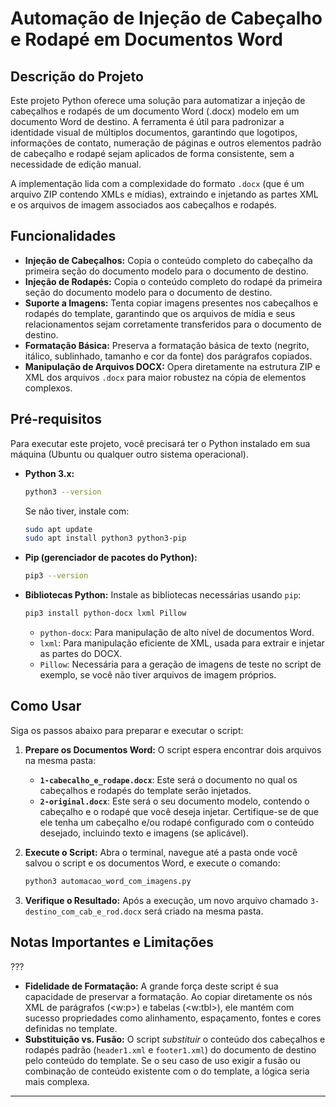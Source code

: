 # Automação de Injeção de Cabeçalho e Rodapé em Documentos Word

## Descrição do Projeto

Este projeto Python oferece uma solução para automatizar a injeção de cabeçalhos e rodapés de um documento Word (.docx) modelo em um documento Word de destino. A ferramenta é útil para padronizar a identidade visual de múltiplos documentos, garantindo que logotipos, informações de contato, numeração de páginas e outros elementos padrão de cabeçalho e rodapé sejam aplicados de forma consistente, sem a necessidade de edição manual.

A implementação lida com a complexidade do formato `.docx` (que é um arquivo ZIP contendo XMLs e mídias), extraindo e injetando as partes XML e os arquivos de imagem associados aos cabeçalhos e rodapés.

## Funcionalidades

  * **Injeção de Cabeçalhos:** Copia o conteúdo completo do cabeçalho da primeira seção do documento modelo para o documento de destino.
  * **Injeção de Rodapés:** Copia o conteúdo completo do rodapé da primeira seção do documento modelo para o documento de destino.
  * **Suporte a Imagens:** Tenta copiar imagens presentes nos cabeçalhos e rodapés do template, garantindo que os arquivos de mídia e seus relacionamentos sejam corretamente transferidos para o documento de destino.
  * **Formatação Básica:** Preserva a formatação básica de texto (negrito, itálico, sublinhado, tamanho e cor da fonte) dos parágrafos copiados.
  * **Manipulação de Arquivos DOCX:** Opera diretamente na estrutura ZIP e XML dos arquivos `.docx` para maior robustez na cópia de elementos complexos.

## Pré-requisitos

Para executar este projeto, você precisará ter o Python instalado em sua máquina (Ubuntu ou qualquer outro sistema operacional).

  * **Python 3.x:**
    ```bash
    python3 --version
    ```
    Se não tiver, instale com:
    ```bash
    sudo apt update
    sudo apt install python3 python3-pip
    ```
  * **Pip (gerenciador de pacotes do Python):**
    ```bash
    pip3 --version
    ```
  * **Bibliotecas Python:**
    Instale as bibliotecas necessárias usando `pip`:
    ```bash
    pip3 install python-docx lxml Pillow
    ```
      * `python-docx`: Para manipulação de alto nível de documentos Word.
      * `lxml`: Para manipulação eficiente de XML, usada para extrair e injetar as partes do DOCX.
      * `Pillow`: Necessária para a geração de imagens de teste no script de exemplo, se você não tiver arquivos de imagem próprios.

## Como Usar

Siga os passos abaixo para preparar e executar o script:

1.  **Prepare os Documentos Word:**
    O script espera encontrar dois arquivos na mesma pasta:

      * **`1-cabecalho_e_rodape.docx`**: Este será o documento no qual os cabeçalhos e rodapés do template serão injetados.
      * **`2-original.docx`**: Este será o seu documento modelo, contendo o cabeçalho e o rodapé que você deseja injetar. Certifique-se de que ele tenha um cabeçalho e/ou rodapé configurado com o conteúdo desejado, incluindo texto e imagens (se aplicável).

2.  **Execute o Script:**
    Abra o terminal, navegue até a pasta onde você salvou o script e os documentos Word, e execute o comando:

    ```bash
    python3 automacao_word_com_imagens.py
    ```

4.  **Verifique o Resultado:**
    Após a execução, um novo arquivo chamado `3-destino_com_cab_e_rod.docx` será criado na mesma pasta.

## Notas Importantes e Limitações
???
  * **Fidelidade de Formatação:** A grande força deste script é sua capacidade de preservar a formatação. Ao copiar diretamente os nós XML de parágrafos (<w:p>) e tabelas (<w:tbl>), ele mantém com sucesso propriedades como alinhamento, espaçamento, fontes e cores definidas no template.
  * **Substituição vs. Fusão:** O script *substituir* o conteúdo dos cabeçalhos e rodapés padrão (`header1.xml` e `footer1.xml`) do documento de destino pelo conteúdo do template. Se o seu caso de uso exigir a fusão ou combinação de conteúdo existente com o do template, a lógica seria mais complexa.

-----